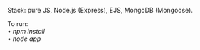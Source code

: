 Stack: pure JS, Node.js (Express), EJS, MongoDB (Mongoose).

To run: <br>
• <i>npm install</i> <br>
• <i>node app</i>
